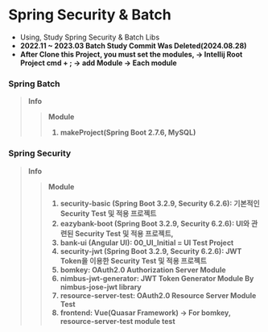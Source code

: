 # Spring Security & Batch

- Using, Study Spring Security & Batch Libs
- <b>2022.11 ~ 2023.03 Batch Study Commit Was Deleted(2024.08.28)<b/>
- After Clone this Project, you must set the modules, -> Intellij Root Project cmd + ; -> add Module -> Each module


### Spring Batch
> Info
>> Module
>> 1. makeProject(Spring Boot 2.7.6, MySQL)



### Spring Security
> Info
>> Module
>> 1. security-basic (Spring Boot 3.2.9, Security 6.2.6): 기본적인 Security Test 및 적용 프로젝트
>> 2. eazybank-boot (Spring Boot 3.2.9, Security 6.2.6): UI와 관련된 Security Test 및 적용 프로젝트, 
>> 3. bank-ui (Angular UI): 00_UI_Initial = UI Test Project
>> 4. security-jwt (Spring Boot 3.2.9, Security 6.2.6): JWT Token을 이용한 Security Test 및 적용 프로젝트
>> 5. bomkey: OAuth2.0 Authorization Server Module
>> 6. nimbus-jwt-generator: JWT Token Generator Module By nimbus-jose-jwt library
>> 7. resource-server-test: OAuth2.0 Resource Server Module Test 
>> 8. frontend: Vue(Quasar Framework) -> For bomkey, resource-server-test module test